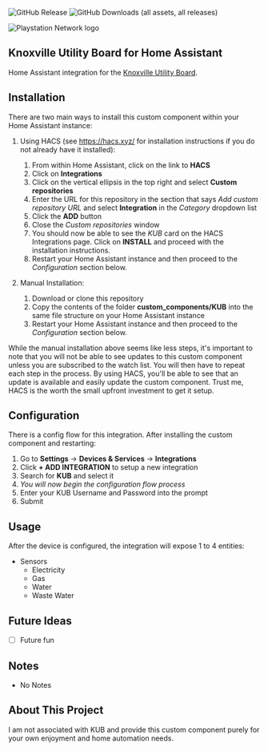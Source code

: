 ![GitHub Release](https://img.shields.io/github/v/release/jackjpowell/hass-kub)
![GitHub Downloads (all assets, all releases)](https://img.shields.io/github/downloads/jackjpowell/hass-kub/total)

<picture>
  <source media="(prefers-color-scheme: dark)" srcset="">
  <img alt="Playstation Network logo" src="">
</picture>

## Knoxville Utility Board for Home Assistant

Home Assistant integration for the [Knoxville Utility Board](https://www.kub.org/).

## Installation

There are two main ways to install this custom component within your Home Assistant instance:

1. Using HACS (see https://hacs.xyz/ for installation instructions if you do not already have it installed):

   1. From within Home Assistant, click on the link to **HACS**
   2. Click on **Integrations**
   3. Click on the vertical ellipsis in the top right and select **Custom repositories**
   4. Enter the URL for this repository in the section that says _Add custom repository URL_ and select **Integration** in the _Category_ dropdown list
   5. Click the **ADD** button
   6. Close the _Custom repositories_ window
   7. You should now be able to see the _KUB_ card on the HACS Integrations page. Click on **INSTALL** and proceed with the installation instructions.
   8. Restart your Home Assistant instance and then proceed to the _Configuration_ section below.

2. Manual Installation:
   1. Download or clone this repository
   2. Copy the contents of the folder **custom_components/KUB** into the same file structure on your Home Assistant instance
   3. Restart your Home Assistant instance and then proceed to the _Configuration_ section below.

While the manual installation above seems like less steps, it's important to note that you will not be able to see updates to this custom component unless you are subscribed to the watch list. You will then have to repeat each step in the process. By using HACS, you'll be able to see that an update is available and easily update the custom component. Trust me, HACS is the worth the small upfront investment to get it setup.

## Configuration

There is a config flow for this integration. After installing the custom component and restarting:

1. Go to **Settings** -> **Devices & Services** -> **Integrations**
2. Click **+ ADD INTEGRATION** to setup a new integration
3. Search for **KUB** and select it
4. _You will now begin the configuration flow process_
5. Enter your KUB Username and Password into the prompt
6. Submit

## Usage

After the device is configured, the integration will expose 1 to 4 entities:

- Sensors
  - Electricity
  - Gas
  - Water
  - Waste Water

## Future Ideas

- [ ] Future fun

## Notes

- No Notes

## About This Project

I am not associated with KUB and provide this custom component purely for your own enjoyment and home automation needs.

